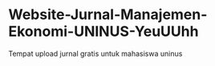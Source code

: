 # Website-Jurnal-Manajemen-Ekonomi-UNINUS-YeuUUhh
Tempat upload jurnal gratis untuk mahasiswa uninus
